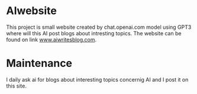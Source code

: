 # AIwebsite
This project is small website created by chat.openai.com model using GPT3 where will this AI post blogs about intresting topics. The website can be found on link www.aiwritesblog.com.
# Maintenance
I daily ask ai for blogs about interesting topics concernig AI and I post it on this site.
